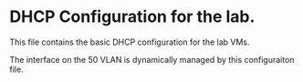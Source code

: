 # DHCP Configuration for the lab. 


This file contains the basic DHCP configuration for the lab VMs. 

The interface on the 50 VLAN is dynamically managed by this configuraiton file. 
